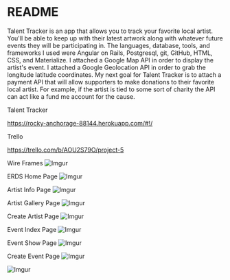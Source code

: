 # README

Talent Tracker is an app that allows you to track your favorite local artist.  You'll be able to keep up with their latest artwork along with whatever future events they will be participating in.  The languages,  database, tools, and frameworks I used were Angular on Rails,  Postgresql, git, GitHub, HTML, CSS, and Materialize. I attached a Google Map API in order to display the artist's event.  I attached a Google Geolocation API in order to grab the longitude latitude coordinates. My next goal for Talent Tracker is to attach a payment API that will allow supporters to make donations to their favorite local artist.  For example, if the artist is tied to some sort of charity the API can act like a fund me account for the cause.



Talent Tracker

https://rocky-anchorage-88144.herokuapp.com/#!/


Trello

https://trello.com/b/AOU2S79O/project-5


Wire Frames
![Imgur](http://i.imgur.com/DMkV4l5.jpg)





ERDS
Home Page
![Imgur](http://i.imgur.com/KjAiZHS.jpg)


Artist Info Page
![Imgur](http://i.imgur.com/auAkKdJ.jpg)


Artist Gallery Page
![Imgur](http://i.imgur.com/IRVXHjU.jpg)

Create Artist Page
![Imgur](http://i.imgur.com/BBZDHUu.jpg)


Event Index Page
![Imgur](http://i.imgur.com/D2iOhJm.jpg)


Event Show Page
![Imgur](http://i.imgur.com/CNroKuU.jpg)


Create Event Page
![Imgur](http://i.imgur.com/igeK5pE.jpg)

![Imgur](http://i.imgur.com/RRABu6x.jpg)
